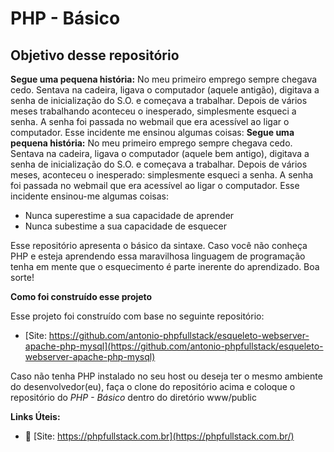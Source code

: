 # PHP - Básico

## Objetivo desse repositório

**Segue uma pequena história:** No meu primeiro emprego sempre chegava cedo. Sentava na cadeira, ligava o computador
(aquele antigão), digitava a senha de inicialização do S.O. e começava a trabalhar. Depois de vários meses trabalhando
aconteceu o inesperado, simplesmente esqueci a senha. A senha foi passada no webmail que era acessível ao ligar o 
computador. Esse incidente me ensinou algumas coisas:
**Segue uma pequena história:** No meu primeiro emprego sempre chegava cedo. Sentava na cadeira, ligava o computador 
(aquele bem antigo), digitava a senha de inicialização do S.O. e começava a trabalhar. Depois de vários meses, aconteceu
o inesperado: simplesmente esqueci a senha. A senha foi passada no webmail que era acessível ao ligar o computador. Esse 
incidente ensinou-me algumas coisas:

- Nunca superestime a sua capacidade de aprender
- Nunca subestime a sua capacidade de esquecer

Esse repositório apresenta o básico da sintaxe. Caso você não conheça PHP e esteja aprendendo essa maravilhosa
linguagem de programação tenha em mente que o esquecimento é parte inerente do aprendizado. Boa sorte!

**Como foi construído esse projeto**

Esse projeto foi construído com base no seguinte repositório:

- [Site: https://github.com/antonio-phpfullstack/esqueleto-webserver-apache-php-mysql](https://github.com/antonio-phpfullstack/esqueleto-webserver-apache-php-mysql)

Caso não tenha PHP instalado no seu host ou deseja ter o mesmo ambiente do desenvolvedor(eu), faça o clone do 
repositório acima e coloque o repositório do *PHP - Básico* dentro do diretório www/public

**Links Úteis:**

- :tada: [Site: https://phpfullstack.com.br](https://phpfullstack.com.br/)